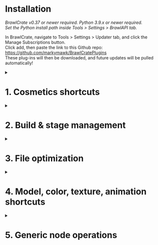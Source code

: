 # Installation
*BrawlCrate v0.37 or newer required. Python 3.9.x or newer required.*  
*Set the Python install path inside Tools > Settings > BrawlAPI tab.*  

In BrawlCrate, navigate to Tools > Settings > Updater tab, and click the Manage Subscriptions button.  
Click add, then paste the link to this Github repo: https://github.com/markymawk/BrawlCratePlugins  
These plug-ins will then be downloaded, and future updates will be pulled automatically!  

<details>
<summary><h1>1. Cosmetics shortcuts</h1></summary>

## 1.1 Convert PNGs to Battle Portraits

**Usage:** Plugins menu

Bulk export PNG files as InfFace BRRES files, given a starting index value. Supports 3-digit (vBrawl) and 4-digit (50CC) indices.

## 1.2 info.pac Stock Icon Exporter
**Usage:** info.pac > Right-click BRRES Misc Data 30 (or parent ARC)

Export stock textures and StockFace PAT0 animation data to the other files where stock icon data is used: `STGRESULT.pac`, `StockFaceTex.brres`, and `sc_selcharacter.pac`.

## 1.3 Copy MenuRule colors
**Usage:** Right-click a MenMainIcon CLR animation inside a MenuRule arc within menumain or selcharacter2

Copy the selected CLR0 to its matching counterparts (all CLR0s inside MenuRule that end in the same digit). Recommended to be run once each for 0 through 5.

## 1.4 Export MenuRule ARC
**Usage:** Right-click the MenuRule_en ARC within a menumain or selcharacter2 pac

Export the MenuRule ARC between menumain & selcharacter2 files.

## 1.5 Colorsmash-safe Texture Sort
**Usage:** Right-click any "Textures" group, or parent BRRES

Sort textures alphabetically, while keeping colorsmash groups in-tact. Includes auto-save functionality for backups during longer sorts.
  
## 1.6 Import palettes
**Usage:** Right-click any "Palettes" group

Import new palettes from one or more external PLT0 files.
</details>

<details>
<summary><h1>2. Build & stage management</h1></summary>

## 2.1 Copy Tracklist Frequencies
**Usage:** Plugins menu

Transfer entire tracklist frequencies across build updates. Select a "source" tracklist folder (typically `Project+/pf/sound/tracklist`) and a "destination" tracklist folder. Song frequency values will be copied from the source to the destination tracklists, based on song name or filename.

## 2.2 Detect Unused BRSTMs (P+)
**Usage:** Plugins menu > File Checking (P+)

Scan a `strm` folder for any BRSTM files that aren't used by tracklist files inside `sound/tracklist/`. Unused files will be listed, with the option to delete them all at once.

## 2.3 Copy StgPosition & STPM Camera to 1:1s
**Usage:** Right-click any StgPosition model, parent Model Data [100] BRRES, STPM node, or STPMEntry node inside a stage pac

Copy stageposition data (blastzones, respawn points) and STPM camera data to all other stage .pac files that contain a given substring. For stage files with multiple StgPosition or STPM nodes, only the top-most one will be overwritten.  
This process is irreversible -- always keep backups!

## 2.4 Verify ASL (stageslot) File Data
**Usage:** Plugins menu > File Checking (P+)

All .ASL files inside the given `stageslot` folder (or parent `pf` folder) will be checked for valid .param file locations. Optionally, the contents can be exported to a .txt file inside the stageslot folder, listing all stage entries in each ASL file along with the corresponding button combination for each.

## 2.5 Verify Param (stageinfo) File Data
**Usage:** Plugins menu > File Checking (P+)

All .param files inside the given `stageinfo` folder (or parent `pf` folder) will be checked for valid stage .pac, stage module, and tracklist file locations. Optionally, the contents can be exported to a .txt file inside the stageinfo folder, including SFX/GFX banks, stage flags, and character color overlay values.

## 2.6 Verify TLST (tracklist) File Data
**Usage:** Plugins menu > File Checking (P+)

All .TLST files inside the given `tracklist` folder (or parent `pf` folder) will be checked for valid BRSTM file paths and song IDs, including pinch mode (SongSwitch) tracks. Optionally, the contents can be exported to a .txt file inside the tracklist folder, including frequency, volume (for custom BRSTMs), and SongDelay values.

*Alternately, can be run per tracklist via any individual tracklist's right-click > plug-ins menu*

## 2.7 ASL + Param File Navigator
**Usage:** Right-click a param root node, ASL entry node, or any param substage entry.

Open a .param file from its ASL entry, or open the stage .pac or .tlst file associated with a given .param file. Specific substage .pac files can also be opened via right-clicking their child nodes.

## 2.8 TLST Add BRSTMs to Tracklist
**Usage:** Right-click tracklist root node

Generate new tracklist entries from selected BRSTM files based on their filepaths. If the BRSTM files exist outside of a strm folder, a custom prefix can be added to describe the relative path, such as `../../`

## 2.9 TLST Reset Track Frequencies
**Usage:** Right-click tracklist root node

Reset all frequency values of tracklist entries to their default value (40).

## 2.10 TLST Rename & Set Volume in All Tracklists
**Usage:** Right-click any track node that uses a custom BRSTM path

Rename or set volume of all instances of the selected track across every tracklist in the same directory. For quick repeat usage, leave the tracklist directory open in BrawlCrate.
</details>
<details>
<summary><h1> 3. File optimization</h1></summary>

## 3.1 Delete Unused Animation Data
**Usage:** Plugins menu > PAC File Optimization

Check CHR0, VIS0, SRT0, CLR0, and PAT0 animations in the currently opened stage .pac file. Any unused entries will be listed and deleted from the animation. Only recommended for FD, BF, or Palutena-based stages. The result should always be tested in-game, with a backup .pac file saved.

*Alternately can be run per animation, via any individual animation's right-click > plug-ins menu*

## 3.2 Delete Unused Stage Textures
**Usage:** Plugins menu > PAC File Optimization

Check materials and TEX0 nodes in the currently opened stage .pac file. Any materials that are unused by objects, PAT0 animations, or SRT0 animations, along with any textures unused by materials or PAT0 animations, will all be deleted. Any Cull_All materials, unused Normals, and unused Vertex nodes are also listed, but not deleted. **WILL break Hanenbow-based stages**, and may have untested, undesired effects on others (be wary of Star Fox or Shadow Moses-based stages). The result should always be tested in-game, with a backup .pac file saved.

## 3.3 Delete Unused Vertices and Normals
**Usage:** Plugins menu > PAC File Optimization

Delete any Normal or Vertex nodes unused by any objects within models. The result should always be tested in-game, with a backup .pac file saved.

## 3.4 Delete Unused Bones
**Usage:** Plugins menu > PAC File Optimization

Delete any bones unused by objects or collisions. Out of caution, this doesn't affect any models that use non-SingleBind objects (objects bound to multiple bones), and also avoids PokeTrainer and hyakunin_pos models.

## 3.5 Generate Static BRRES Redirects
**Usage:** Plugins menu > PAC File Optimization

Improve readability of stage .pac files by converting "Static" BRRES nodes (nodes where the only entry is a Static model) to Redirect nodes at the end of the file. The result should always be tested in-game, with a backup .pac file saved.

</details>
<details>
<summary><h1>4. Model, color, texture, animation shortcuts</h1></summary>

## 4.1 Adjust HSV (Set and Rotate Hue, Adjust Saturation, Adjust Brightness)
**Usage:** Right-click a MDL0 Color node, CLR0 animation node, CLR0 material, CLR0 material entry, or Vertex color node

Modify all color entries of the selected item at once. **Set Hue** changes all colors to the same hue (0 to 359 valid). **Rotate Hue** adds a given value to all colors' hue values, rotating them along the color wheel (-180 to 180 valid). **Adjust Saturation** and **Adjust Brightness** change the value of the color's respective saturation or brightness by the entered value (-100 to 100 valid).

## 4.2 MDL0 Copy Fighter Model
**Usage:** Right-click a MDL0 node inside a costume .pac file

Export the selected fighter MDL0 to all identically-named MDL0 nodes in the fighter's directory. Useful for optimizing or iterating on several recolors at once.

## 4.3 MDL0 Import Material Settings
**Usage:** Right-click any MDL0 node

Import materials and shaders from an external .MDL0 file, along with object DrawPass settings. Objects still must be re-assigned to materials manually.

## 4.4 MDL0 Set All FogIndex & LightSet
**Usage:** Right-click any MDL0 node with materials

Set all of the model's materials' FogIndex or LightSetIndex values to the entered value (-1 to 20).

## 4.5 PAT0 Set Palettes to Texture Name
**Usage:** Right-click any PAT0, PAT0 texture entry, PAT0 material entry, or AnmTexPat brres group  

Set each frame's palette within a PAT0 entry to match the name of the texture on that frame.

## 4.6 CHR0 Set All Tangents
**Usage:** Right-click any CHR0 or CHR0 entry node

Set all tangents to a given value in a CHR0 animation, or for a specific bone within.

## 4.7 Set All Game & Watch Colors
**Usage:** Right-click a CLR0 animation inside FitGameWatch00.pac, or the corresponding ColorRegister0 entry

Replace all matching ColorRegister0 entries with the selected color sequence inside the FitGamewatch00 file. Must be ran separately for fill and border entries.

## 4.8 Locate Texture Usage
**Usage:** Right-click a TEX0 node inside a stage .pac file

List all models, materials, objects, and PAT animations using the selected texture.

## 4.9 Rename TEX0 & Preserve References
**Usage:** Right-click a TEX0 node within any BRRES

Rename the selected texture and any material references and PAT0 entries where the texture is used. If the selected TEX0 is renamed over an already-existing TEX0, then the selected TEX0 will be deleted, and all references to the selected texture will instead direct to the new texture.
For TEX0s within a MiscData or ModelData, only that BRRES will be affected. For TEX0s within a TextureData, references within the whole file will be checked.

## 4.10 Increment TEX0 Names
**Usage**: Right-click a TEX0 whose name ends in a digit

Rename the selected texture, along with a given number of TEX0 nodes above it, by automatically incrementing a numbered suffix by 1. Helpful for adding cosmetics in the middle of a set.

## 4.11 Locate SCN0 LightSet/Fog Usage
**Usage:** Right-click a LightSet or Fog node

List all materials to which the selected LightSet index or Fog index is assigned.

</details>
<details>
<summary><h1>5. Generic node operations</h1></summary>

## 5.1 Output Nodes to Text
**Usage:** Plugins menu

Output a .txt file containing info of the selected node and all child nodes, including name, MD5 checksum, node size, and specialized info for certain node types. Ideal for comparing files or as a form of version control.

## 5.2 MD5 of Selected Node
**Usage:** Plugins menu

Display a message with the MD5 checksum of the selected node, for quick checks or comparisons.
